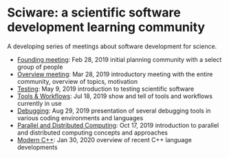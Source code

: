 # Sciware: a scientific software development learning community

A developing series of meetings about software development for science.

- [Founding meeting](00_Founding): Feb 28, 2019 initial planning community with a select group of people
- [Overview meeting](01_Overview): Mar 28, 2019 introductory meeting with the entire community, overview of topics, motivation
- [Testing](02_Testing): May 9, 2019 introduction to testing scientific software
- [Tools & Workflows](03_ToolsWorkflows): Jul 18, 2019 show and tell of tools and workflows currently in use
- [Debugging](04_Debugging): Aug 29, 2019 presentation of several debugging tools in various coding environments and languages
- [Parallel and Distributed Computing](05_Parallelization): Oct 17, 2019 introduction to parallel and distributed computing concepts and approaches
- [Modern C++](06_ModernC++): Jan 30, 2020 overview of recent C++ language developments
